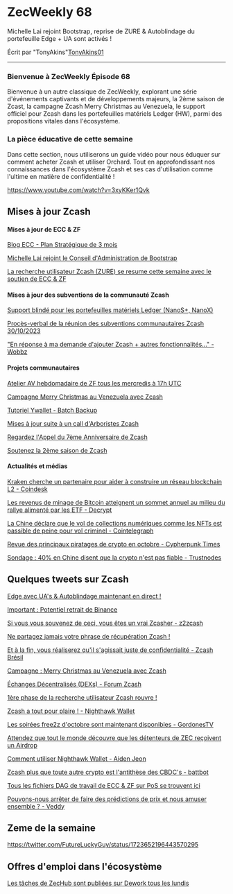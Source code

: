 # ZecWeekly 68

Michelle Lai rejoint Bootstrap, reprise de ZURE & Autoblindage du portefeuille Edge + UA sont activés !

Écrit par "TonyAkins"[TonyAkins01](https://twitter.com/TonyAkins01)

---


### Bienvenue à ZecWeekly Épisode 68

Bienvenue à un autre classique de ZecWeekly, explorant une série d'événements captivants et de développements majeurs, la 2ème saison de Zcast, la campagne Zcash Merry Christmas au Venezuela, le support officiel pour Zcash dans les portefeuilles matériels Ledger (HW), parmi des propositions vitales dans l'écosystème.

### La pièce éducative de cette semaine

Dans cette section, nous utiliserons un guide vidéo pour nous éduquer sur comment acheter Zcash et utiliser Orchard. Tout en approfondissant nos connaissances dans l'écosystème Zcash et ses cas d'utilisation comme l'ultime en matière de confidentialité !

https://www.youtube.com/watch?v=3xyKKer1Qvk




## Mises à jour Zcash


#### Mises à jour de ECC & ZF

[Blog ECC - Plan Stratégique de 3 mois](https://electriccoin.co/blog/ecc-sets-objectives-and-planning-through-january-2024/)

[Michelle Lai rejoint le Conseil d'Administration de Bootstrap](https://electriccoin.co/blog/michelle-lai-joins-bootstrap-org-board-of-directors/)

[La recherche utilisateur Zcash (ZURE) se resume cette semaine avec le soutien de ECC & ZF](https://twitter.com/UseZcash/status/1721977857843298579)



#### Mises à jour des subventions de la communauté Zcash

[Support blindé pour les portefeuilles matériels Ledger (NanoS+, NanoX)](https://forum.zcashcommunity.com/t/shielded-support-for-ledger-hardware-wallets-nanos-nanox/44113/87)

[Procès-verbal de la réunion des subventions communautaires Zcash 30/10/2023](https://twitter.com/ZcashForum/status/1721692208703901958)

["En réponse à ma demande d'ajouter Zcash + autres fonctionnalités..." - Wobbz](https://twitter.com/wobbz2z/status/1722688579460387230)



#### Projets communautaires

[Atelier AV hebdomadaire de ZF tous les mercredis à 17h UTC](https://twitter.com/ZFAVClub/status/1722238798929809711)

[Campagne Merry Christmas au Venezuela avec Zcash](https://forum.zcashcommunity.com/t/campaign-merry-christmas-in-venezuela-with-zcash/46002)

[Tutoriel Ywallet - Batch Backup](https://www.youtube.com/watch?v=0skM-RziBv8)

[Mises à jour suite à un call d'Arboristes Zcash](https://forum.zcashcommunity.com/t/zcash-arborist-call-updates/45977?utm_source=dlvr.it&utm_medium=twitter)

[Regardez l'Appel du 7ème Anniversaire de Zcash](https://odysee.com/Birthday-Call:a)

[Soutenez la 2ème saison de Zcash](https://free2z.cash/Zcast/zpage/support_the_2nd_season_of_zcast) 



#### Actualités et médias

[Kraken cherche un partenaire pour aider à construire un réseau blockchain L2 - Coindesk](https://www.coindesk.com/tech/2023/11/07/kraken-said-to-seek-partner-to-help-build-it-a-layer-2-blockchain-network/)

[Les revenus de minage de Bitcoin atteignent un sommet annuel au milieu du rallye alimenté par les ETF - Decrypt](https://decrypt.co/205318/bitcoin-mining-revenue-hits-yearly-high-amid-etf-fuelled-rally)

[La Chine déclare que le vol de collections numériques comme les NFTs est passible de peine pour vol criminel - Cointelegraph](https://cointelegraph.com/news/china-declares-stealing-digital-collections-like-nfts-liable-for-criminal-theft-sentence)

[Revue des principaux piratages de crypto en octobre - Cypherpunk Times](https://www.cypherpunktimes.com/reviewing-major-crypto-scams-and-hacks-in-october/)

[Sondage : 40% en Chine disent que la crypto n'est pas fiable - Trustnodes](https://www.trustnodes.com/2023/11/07/survey-40-in-china-say-crypto-can-be-trusted)




## Quelques tweets sur Zcash

[Edge avec UA's & Autoblindage maintenant en direct !](https://forum.zcashcommunity.com/t/edge-with-sdk-2-0-autoshielding-unified-addresses-now-live/46010)

[Important : Potentiel retrait de Binance](https://forum.zcashcommunity.com/t/important-potential-binance-delisting/45954/15)

[Si vous vous souvenez de ceci, vous êtes un vrai Zcasher - z2zcash](https://twitter.com/z2zcash/status/1723360200281792548)

[Ne partagez jamais votre phrase de récupération Zcash !](https://twitter.com/ZecHub/status/1722732604942614585)

[Et à la fin, vous réaliserez qu'il s'agissait juste de confidentialité - Zcash Brésil](https://twitter.com/zcashbrazil/status/1723077826213990417)

[Campagne : Merry Christmas au Venezuela avec Zcash](https://twitter.com/ZcashForum/status/1723165191813349649)

[Échanges Décentralisés (DEXs) - Forum Zcash](https://twitter.com/ZcashForum/status/1722540103682404776)

[1ère phase de la recherche utilisateur Zcash rouvre !](https://twitter.com/UseZcash/status/1722324507535307000)

[Zcash a tout pour plaire ! - Nighthawk Wallet](https://twitter.com/NighthawkWallet/status/1721381733478563910)

[Les soirées free2z d'octobre sont maintenant disponibles - GordonesTV](https://twitter.com/gordonesTV/status/1723147157023195571)

[Attendez que tout le monde découvre que les détenteurs de ZEC reçoivent un Airdrop](https://twitter.com/DasaelR/status/1723253427390824701)

[Comment utiliser Nighthawk Wallet - Aiden Jeon](https://twitter.com/zaos1004/status/1722796088388977053)

[Zcash plus que toute autre crypto est l'antithèse des CBDC's - battbot](https://twitter.com/In4Crypto/status/1722696746717888546)

[Tous les fichiers DAG de travail de ECC & ZF sur PoS se trouvent ici](https://twitter.com/ruzcash/status/1723583194023309433)

[Pouvons-nous arrêter de faire des prédictions de prix et nous amuser ensemble ? - Veddy](https://twitter.com/Veddy24/status/1723345761273020481)


## Zeme de la semaine

https://twitter.com/FutureLuckyGuy/status/1723652196443570295

## Offres d'emploi dans l'écosystème

[Les tâches de ZecHub sont publiées sur Dework tous les lundis](https://app.dework.xyz/zechub-2424)